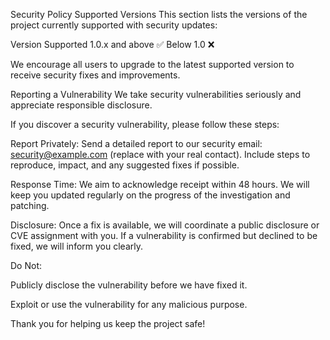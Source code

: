 Security Policy
Supported Versions
This section lists the versions of the project currently supported with security updates:

Version	Supported
1.0.x and above	:white_check_mark:
Below 1.0	:x:

We encourage all users to upgrade to the latest supported version to receive security fixes and improvements.

Reporting a Vulnerability
We take security vulnerabilities seriously and appreciate responsible disclosure.

If you discover a security vulnerability, please follow these steps:

Report Privately:
Send a detailed report to our security email: security@example.com (replace with your real contact).
Include steps to reproduce, impact, and any suggested fixes if possible.

Response Time:
We aim to acknowledge receipt within 48 hours.
We will keep you updated regularly on the progress of the investigation and patching.

Disclosure:
Once a fix is available, we will coordinate a public disclosure or CVE assignment with you.
If a vulnerability is confirmed but declined to be fixed, we will inform you clearly.

Do Not:

Publicly disclose the vulnerability before we have fixed it.

Exploit or use the vulnerability for any malicious purpose.

Thank you for helping us keep the project safe!


